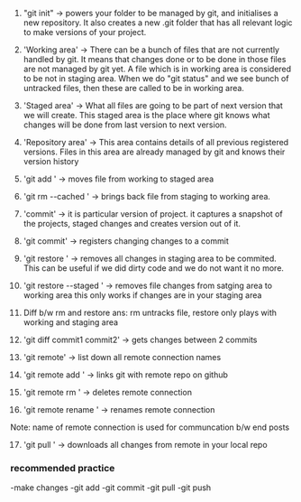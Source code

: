 1. "git init" -> powers your folder to be managed by git, and initialises a new repository. 
It also creates a new .git folder that has all relevant logic to make versions of your project.


2. 'Working area' -> There can be a bunch of files that are not currently handled by git.
It means that changes done or to be done in those files are not managed by git yet. A file which is in working area is considered to be not in staging area.
When we do "git status" and we see bunch of untracked files, then these are called to be in working area.

3. 'Staged area' -> What all files are going to be part of next version that we will create.
This staged area is the place where git knows what changes will be done from last version to next version.

4. 'Repository area' -> This area contains details of all previous registered versions. Files in this area are already managed by git and knows their version history

5. 'git add <file>' -> moves file from working to staged area
6. 'git rm --cached <file> ' -> brings back file from staging to working area.

7. 'commit' -> it is particular version of project.
it captures a snapshot of the projects, staged changes and creates version out of it.

8. 'git commit' -> registers changing changes to a commit 

9. 'git restore <file> ' -> removes all changes in staging area to be commited.
This can be useful if we did dirty code and we do not want it no more.

10. 'git restore --staged <file>' -> removes file changes from satging area to working area
this only works if changes are in your staging area

11. Diff b/w rm and restore
ans: rm untracks file, restore only plays with working and staging area

12. 'git diff commit1 commit2' -> gets changes between 2 commits

13. 'git remote' -> list down all remote connection names

14. 'git remote add <remote name> <link of remote> ' -> links git with remote repo on github

15. 'git remote rm <name of remote> ' -> deletes remote connection

16. 'git remote rename <old> <new> ' -> renames remote connection

Note: name of remote connection is used for communcation b/w end posts

17. 'git pull <remote name> <branch name>' -> downloads all changes from remote in your local repo

### recommended practice
 -make changes
 -git add <file>
 -git commit
 -git pull
 -git push
 